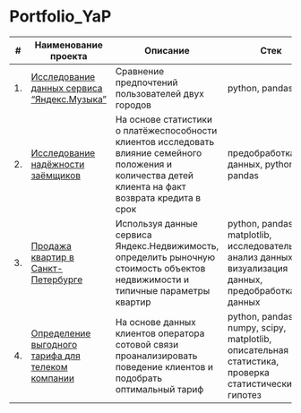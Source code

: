 # Portfolio_YaP
| #    | Наименование проекта                | Описание                                                     | Стек                                                         |
| ---- | ------------------------------------------------------------ | ------------------------------------------------------------ | ------------------------------------------------------------ |
| 1.   | [Исследование данных сервиса “Яндекс.Музыка”]([https://github.com/aq2003/Portfolio/tree/main/Gold%20Recovery](https://github.com/maria-smiles/Portfolio_YaP/tree/main/%D0%98%D1%81%D1%81%D0%BB%D0%B5%D0%B4%D0%BE%D0%B2%D0%B0%D0%BD%D0%B8%D0%B5%20%D0%B4%D0%B0%D0%BD%D0%BD%D1%8B%D1%85%20%D1%81%D0%B5%D1%80%D0%B2%D0%B8%D1%81%D0%B0%20%E2%80%9C%D0%AF%D0%BD%D0%B4%D0%B5%D0%BA%D1%81.%D0%9C%D1%83%D0%B7%D1%8B%D0%BA%D0%B0%E2%80%9D)) | Сравнение предпочтений пользователей двух городов | python, pandas       |
| 2.   | [Исследование надёжности заёмщиков](https://github.com/aq2003/Portfolio/tree/main/Taxi%20Service) | На основе статистики о платёжеспособности клиентов исследовать влияние семейного положения и количества детей клиента на факт возврата кредита в срок | предобработка данных, python, pandas |
| 3.   | [Продажа квартир в Санкт-Петербурге](https://github.com/aq2003/Portfolio/tree/main/Analyzing%20Texts) | Используя данные сервиса Яндекс.Недвижимость, определить рыночную стоимость объектов недвижимости и типичные параметры квартир             | python, pandas, matplotlib, исследовательский анализ данных, визуализация данных, предобработка данных |
| 4.   | [ Определение выгодного тарифа для телеком компании](https://github.com/aq2003/Portfolio/tree/main/Gold%20Recovery) | На основе данных клиентов оператора сотовой связи проанализировать поведение клиентов и подобрать оптимальный тариф | python, pandas, numpy, scipy, matplotlib, описательная статистика, проверка статистических гипотез       |
